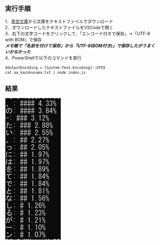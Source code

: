 ## 実行手順

1．[青空文庫](https://www.aozora.gr.jp/cards/000020/files/2569_28291.html)から文庫をテキストファイルでダウンロード<br>
2．ダウンロードしたテキストファイルをVSCodeで開く<br>
3．右下の文字コードをクリックして、「エンコード付きで保存」→「UTF-8 with BOM」で保存<br>
**_メモ帳で「名前を付けて保存」から「UTF-8(BOM付き)」で保存したがうまくいかなかった_**<br>
4．PowerShellで以下のコマンドを実行

```
$OutputEncoding = [System.Text.Encoding]::UTF8
cat aa_kazokusama.txt | node index.js
```

## 結果
![alt text](result.png)